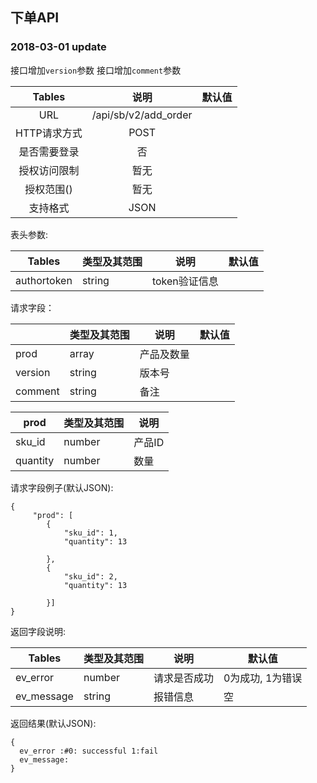 ## 下单API

### 2018-03-01 update

接口增加`version`参数
接口增加`comment`参数



|  Tables  |          说明          | 默认值  |
| :------: | :------------------: | :--: |
|   URL    | /api/sb/v2/add_order |      |
| HTTP请求方式 |         POST         |      |
|  是否需要登录  |          否           |      |
|  授权访问限制  |          暂无          |      |
|  授权范围()  |          暂无          |      |
|   支持格式   |         JSON         |      |


表头参数:

| Tables      | 类型及其范围 | 说明        | 默认值  |
| ----------- | ------ | --------- | ---- |
| authortoken | string | token验证信息 |      |


请求字段：

|      | 类型及其范围 | 说明    | 默认值  |
| -------- | ------ | ----- | ---- |
| prod     | array  | 产品及数量 |      |
| version | string  | 版本号 |      |
| comment | string  | 备注 |      |


| prod     | 类型及其范围 | 说明   |
| -------- | ------ | ---- |
| sku_id   | number | 产品ID |
| quantity | number | 数量   |


请求字段例子(默认JSON):
``` 
{
     "prod": [
      	{
      		"sku_id": 1,
      		"quantity": 13
      		
      	},
      	{
      		"sku_id": 2,
      		"quantity": 13
      		
      	}]
}
```


返回字段说明:

| Tables     | 类型及其范围 | 说明     | 默认值        |
| ---------- | ------ | ------ | ---------- |
| ev_error   | number | 请求是否成功 | 0为成功, 1为错误 |
| ev_message | string | 报错信息   | 空          |



返回结果(默认JSON):
```
{
  ev_error :#0: successful 1:fail
  ev_message:
}
```
